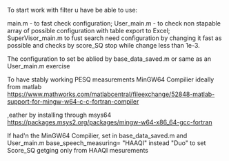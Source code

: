 To start work with filter u have be able to use:

main.m - to fast check configuration;
User_main.m - to check non stapable array of possible configuration with table export to Excel;
SuperVisor_main.m to fust search need configuration by changing it fast as possible and checks by score_SQ stop while change less than 1e-3.

The configuration to set be ablied by base_data_saved.m or same as an User_main.m exercise

To have stably working PESQ measurements MinGW64 Compilier ideally from matlab
https://www.mathworks.com/matlabcentral/fileexchange/52848-matlab-support-for-mingw-w64-c-c-fortran-compiler

,eather by installing through msys64
https://packages.msys2.org/packages/mingw-w64-x86_64-gcc-fortran

If had'n the MinGW64 Compilier, set in base_data_saved.m and User_main.m base_speech_measuring= "HAAQI" instead "Duo" to set Score_SQ getging only from HAAQI mesurements
